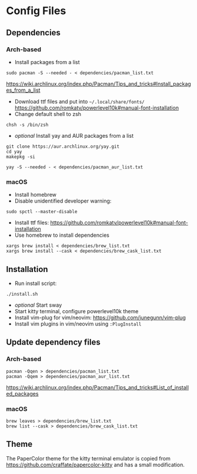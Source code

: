 # Config Files

## Dependencies

### Arch-based

* Install packages from a list
```
sudo pacman -S --needed - < dependencies/pacman_list.txt
```
https://wiki.archlinux.org/index.php/Pacman/Tips_and_tricks#Install_packages_from_a_list

* Download ttf files and put into `~/.local/share/fonts/` https://github.com/romkatv/powerlevel10k#manual-font-installation
* Change default shell to zsh
```
chsh -s /bin/zsh
```

* *optional* Install yay and AUR packages from a list
```
git clone https://aur.archlinux.org/yay.git
cd yay
makepkg -si

yay -S --needed - < dependencies/pacman_aur_list.txt
```

### macOS

* Install homebrew
* Disable unidentified developer warning:
```
sudo spctl --master-disable
```
* Install ttf files: https://github.com/romkatv/powerlevel10k#manual-font-installation
* Use homebrew to install dependencies
```
xargs brew install < dependencies/brew_list.txt
xargs brew install --cask < dependencies/brew_cask_list.txt
```

## Installation

* Run install script:
```
./install.sh
```
* *optional* Start sway
* Start kitty terminal, configure powerlevel10k theme
* Install vim-plug for vim/neovim: https://github.com/junegunn/vim-plug
* Install vim plugins in vim/neovim using `:PlugInstall`

## Update dependency files

### Arch-based

```
pacman -Qqen > dependencies/pacman_list.txt
pacman -Qqem > dependencies/pacman_aur_list.txt
```
https://wiki.archlinux.org/index.php/Pacman/Tips_and_tricks#List_of_installed_packages

### macOS
```
brew leaves > dependencies/brew_list.txt
brew list --cask > dependencies/brew_cask_list.txt
```

## Theme

The PaperColor theme for the kitty terminal emulator is copied from https://github.com/craffate/papercolor-kitty and has a small modification.
